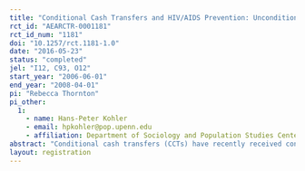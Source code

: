 ```yaml
---
title: "Conditional Cash Transfers and HIV/AIDS Prevention: Unconditionally Promising?"
rct_id: "AEARCTR-0001181"
rct_id_num: "1181"
doi: "10.1257/rct.1181-1.0"
date: "2016-05-23"
status: "completed"
jel: "I12, C93, O12"
start_year: "2006-06-01"
end_year: "2008-04-01"
pi: "Rebecca Thornton"
pi_other:
  1:
    - name: Hans-Peter Kohler
    - email: hpkohler@pop.upenn.edu
    - affiliation: Department of Sociology and Population Studies Center, University of Pennsylvania
abstract: "Conditional cash transfers (CCTs) have recently received considerable attention as a potentially innovative and effective approach to the prevention of HIV/AIDS. We evaluate a conditional cash transfer program in rural Malawi which offered financial incentives to men and women to maintain their HIV status for approximately one year. The amounts of the reward ranged from zero to approximately 3–4 months wage. We find no effect of the offered incentives on HIV status or on reported sexual behavior. However, shortly after receiving the reward, men who received the cash transfer were 9 percentage points more likely and women were 6.7 percentage points less likely to engage in risky sex. Our analyses therefore question the “unconditional effectiveness” of CCT program for HIV prevention: CCT Programs that aim to motivate safe sexual behavior in Africa should take into account that money given in the present may have much stronger effects than rewards offered in the future, and any effect of these programs may be fairly sensitive to the specific design of the program, the local and/or cultural context, and the degree of agency an individual has with respect to sexual behaviors. "
layout: registration
---
```


